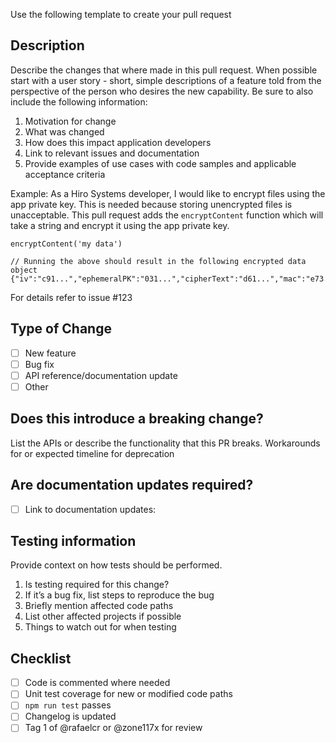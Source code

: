 Use the following template to create your pull request

## Description

Describe the changes that where made in this pull request. When possible start with a user story - short, simple descriptions of a feature told from the perspective of the person who desires the new capability. Be sure to also include the following information:

1. Motivation for change
2. What was changed
3. How does this impact application developers
4. Link to relevant issues and documentation
5. Provide examples of use cases with code samples and applicable acceptance criteria

Example:
As a Hiro Systems developer, I would like to encrypt files using the app private key. This is needed because storing unencrypted files is unacceptable. This pull request adds the `encryptContent` function which will take a string and encrypt it using the app private key.

```
encryptContent('my data')

// Running the above should result in the following encrypted data object
{"iv":"c91...","ephemeralPK":"031...","cipherText":"d61...","mac":"e73..."}
```

For details refer to issue #123

## Type of Change
- [ ] New feature
- [ ] Bug fix
- [ ] API reference/documentation update
- [ ] Other

## Does this introduce a breaking change?
List the APIs or describe the functionality that this PR breaks.
Workarounds for or expected timeline for deprecation

## Are documentation updates required?
<!-- 
  DOCUMENTATION
  Consider if this PR makes changes that require documentation updates:
    - API changes
    - Renamed methods
    - Change in instructions inside tutorials/guides
    - etc...

   The best way to find these is by searching inside the docs at https://github.com/hirosystems/docs
-->
- [ ] Link to documentation updates: 

## Testing information

Provide context on how tests should be performed.

1. Is testing required for this change?
2. If it’s a bug fix, list steps to reproduce the bug
3. Briefly mention affected code paths
4. List other affected projects if possible
5. Things to watch out for when testing

## Checklist
- [ ] Code is commented where needed
- [ ] Unit test coverage for new or modified code paths
- [ ] `npm run test` passes
- [ ] Changelog is updated
- [ ] Tag 1 of @rafaelcr or @zone117x for review
